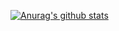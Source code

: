 [![Anurag's github stats](https://github-readme-stats.vercel.app/api?username=qyjandroid)](https://github.com/qyjandroid/github-readme-stats)
